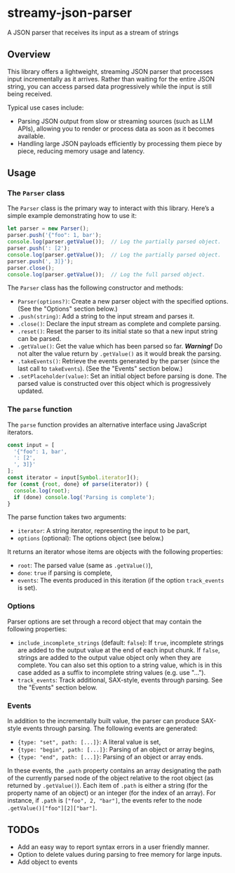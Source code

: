 # streamy-json-parser
A JSON parser that receives its input as a stream of strings

## Overview

This library offers a lightweight, streaming JSON parser that processes input incrementally as it arrives. Rather than waiting for the entire JSON string, you can access parsed data progressively while the input is still being received.

Typical use cases include:
* Parsing JSON output from slow or streaming sources (such as LLM APIs), allowing you to render or process data as soon as it becomes available.
* Handling large JSON payloads efficiently by processing them piece by piece, reducing memory usage and latency.

## Usage

### The `Parser` class

The `Parser` class is the primary way to interact with this library. Here’s a simple
example demonstrating how to use it:
```javascript
let parser = new Parser();
parser.push('{"foo": 1, bar');
console.log(parser.getValue());  // Log the partially parsed object.
parser.push(': [2');
console.log(parser.getValue());  // Log the partially parsed object.
parser.push(', 3]}');
parser.close();
console.log(parser.getValue());  // Log the full parsed object.
```

The `Parser` class has the following constructor and methods:
* `Parser(options?)`: Create a new parser object with the specified options. (See the "Options" section below.)
* `.push(string)`: Add a string to the input stream and parses it.
* `.close()`: Declare the input stream as complete and complete parsing.
* `.reset()`: Reset the parser to its initial state so that a new input string can be parsed.
* `.getValue()`: Get the value which has been parsed so far.  ***Warning!*** Do not alter the value
  return by `.getValue()` as it would break the parsing.
* `.takeEvents()`: Retrieve the events generated by the parser (since the last call to `takeEvents`).
  (See the "Events" section below.)
* `.setPlaceholder(value)`: Set an initial object before parsing is done. The parsed value is constructed
  over this object which is progressively updated.

### The `parse` function

The `parse` function provides an alternative interface using JavaScript iterators.

```javascript
const input = [
  '{"foo": 1, bar',
  ': [2',
  ', 3]}'
];
const iterator = input[Symbol.iterator]();
for (const {root, done} of parse(iterator)) {
  console.log(root);
  if (done) console.log('Parsing is complete');
}
```

The parse function takes two arguments:
* `iterator`: A string iterator, representing the input to be part,
* `options` (optional): The options object (see below.)

It returns an iterator whose items are objects with the following properties:
* `root`: The parsed value (same as `.getValue()`),
* `done`: `true` if parsing is complete,
* `events`: The events produced in this iteration (if the option `track_events` is set).

### Options

Parser options are set through a record object that may contain the following properties:
* `include_incomplete_strings` (default: `false`): If `true`, incomplete strings are added
  to the output value at the end of each input chunk. If `false`, strings are added to the
  output value object only when they are complete.  You can also set this option to a string
  value, which is in this case added as a suffix to incomplete string values (e.g. use "...").
* `track_events`: Track additional, SAX-style, events through parsing.  See the "Events" section
  below.

### Events

In addition to the incrementally built value, the parser can produce SAX-style events through
parsing. The following events are generated:
* `{type: "set", path: [...]}`: A literal value is set,
* `{type: "begin", path: [...]}`: Parsing of an object or array begins,
* `{type: "end", path: [...]}`: Parsing of an object or array ends.

In these events, the `.path` property contains an array designating the path of the currently
parsed node of the object relative to the root object (as returned by `.getValue()`). Each item
of `.path` is either a string (for the property name of an object) or an integer (for the index of an array).
For instance, if `.path` is `["foo", 2, "bar"]`, the events refer to the node `.getValue()["foo"][2]["bar"]`.

## TODOs

* Add an easy way to report syntax errors in a user friendly manner.
* Option to delete values during parsing to free memory for large inputs.
* Add object to events